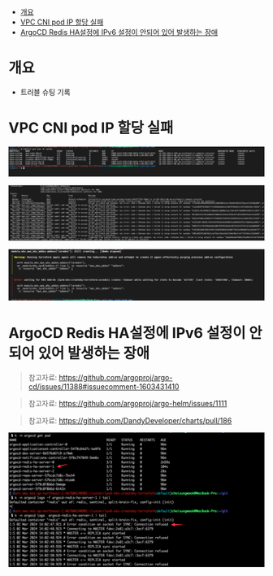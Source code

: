 <!-- TOC -->

- [개요](#개요)
- [VPC CNI pod IP 할당 실패](#vpc-cni-pod-ip-할당-실패)
- [ArgoCD Redis HA설정에 IPv6 설정이 안되어 있어 발생하는 장애](#argocd-redis-ha설정에-ipv6-설정이-안되어-있어-발생하는-장애)

<!-- /TOC -->

# 개요
* 트러블 슈팅 기록

# VPC CNI pod IP 할당 실패

![](./imgs/troubleshooting/vpc_cni_ip_1.png)

![](./imgs/troubleshooting/vpc_cni_ip_2.png)

![](./imgs/troubleshooting/vpc_cni_ip_3.png)


# ArgoCD Redis HA설정에 IPv6 설정이 안되어 있어 발생하는 장애

> 참고자료: https://github.com/argoproj/argo-cd/issues/11388#issuecomment-1603431410

> 참고자료: https://github.com/argoproj/argo-helm/issues/1111

> 참고자료: https://github.com/DandyDeveloper/charts/pull/186

![](./imgs/troubleshooting/./argocd_redis_ha_server.png)
